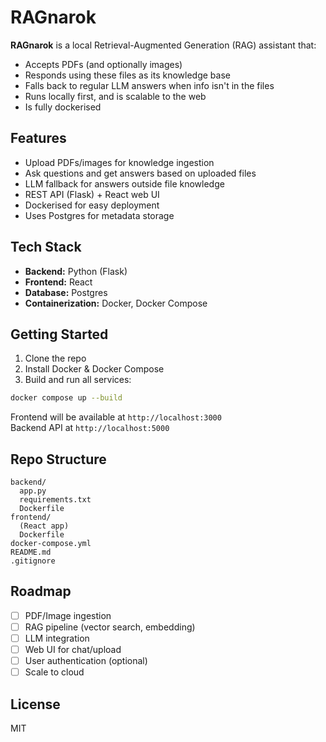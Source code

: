 # RAGnarok

**RAGnarok** is a local Retrieval-Augmented Generation (RAG) assistant that:
- Accepts PDFs (and optionally images)
- Responds using these files as its knowledge base
- Falls back to regular LLM answers when info isn't in the files
- Runs locally first, and is scalable to the web
- Is fully dockerised

## Features
- Upload PDFs/images for knowledge ingestion
- Ask questions and get answers based on uploaded files
- LLM fallback for answers outside file knowledge
- REST API (Flask) + React web UI
- Dockerised for easy deployment
- Uses Postgres for metadata storage

## Tech Stack
- **Backend:** Python (Flask)
- **Frontend:** React
- **Database:** Postgres
- **Containerization:** Docker, Docker Compose

## Getting Started

1. Clone the repo
2. Install Docker & Docker Compose
3. Build and run all services:

```bash
docker compose up --build
```

Frontend will be available at `http://localhost:3000`  
Backend API at `http://localhost:5000`

## Repo Structure

```
backend/
  app.py
  requirements.txt
  Dockerfile
frontend/
  (React app)
  Dockerfile
docker-compose.yml
README.md
.gitignore
```

## Roadmap

- [ ] PDF/Image ingestion
- [ ] RAG pipeline (vector search, embedding)
- [ ] LLM integration
- [ ] Web UI for chat/upload
- [ ] User authentication (optional)
- [ ] Scale to cloud

## License
MIT